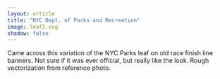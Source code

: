 ```yaml
---
layout: article
title: "NYC Dept. of Parks and Recreation"
image: leaf2.svg
shadow: false
---
```


Came across this variation of the NYC Parks leaf on old race finish line banners. Not sure if it was ever official, but really like the look. Rough vectorization from reference photo.
